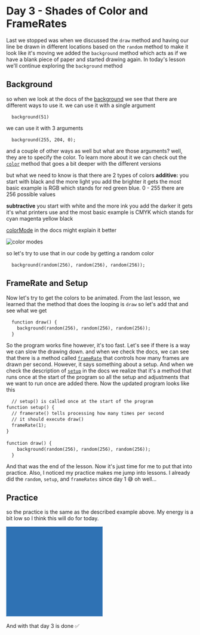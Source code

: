 # Day 3 - Shades of Color and FrameRates
Last we stopped was when we discussed the `draw` method and having our line be drawn in different locations
based on the `random` method to make it look like it's moving we added the `background` method which acts
as if we have a blank piece of paper and started drawing again. In today's lesson we'll continue exploring 
the `background` method


## Background
so when we look at the docs of the [background](https://p5js.org/reference/#/p5/background) we see that there are different ways
to use it. we can use it with a single argument 
```
  background(51)
```
we can use it with 3 arguments
```
  background(255, 204, 0);
```
and a couple of other ways as well but what are those arguments? well, they are to specify the color. To learn more about it
we can check out the [`color`](https://p5js.org/reference/#/p5/color) method that goes a bit deeper with the different versions

but what we need to know is that there are 2 types of colors 
**additive:**
you start with black and the more light you add the brighter it gets
the most basic example is RGB which stands for red green blue. 
0 - 255 there are 256 possible values

**subtractive**
you start with white and the more ink you add the darker it gets
it's what printers use and the most basic example is CMYK 
which stands for cyan magenta yellow black 

[colorMode](https://p5js.org/reference/#/p5/colorMode) in the docs might explain it better

![color modes](https://cdn1.slideserve.com/2139710/additive-and-subtractive-color-n.jpg)

so let's try to use that in our code by getting a random color 

```
  background(random(256), random(256), random(256));
```

## FrameRate and Setup
Now let's try to get the colors to be animated. From the last lesson, we learned that the method that does the looping is 
`draw` so let's add that and see what we get 
```
  function draw() {
    background(random(256), random(256), random(256));
  }
```
So the program works fine however, it's too fast. Let's see if there is a way we can slow the drawing down. and when we check 
the docs, we can see that there is a method called [`frameRate`](https://p5js.org/reference/#/p5/frameRate) that controls 
how many frames are drawn per second. However, it says something about a setup. 
And when we check the description of [`setup`](https://p5js.org/reference/#/p5/setup) in the docs we realize that it's a method
that runs once at the start of the program so all the setup and adjustments that we want to run once are added there.
Now the updated program looks like this
```
  // setup() is called once at the start of the program
function setup() {
  // framerate() tells processing how many times per second
  // it should execute draw()
  frameRate(1);
}

function draw() {
    background(random(256), random(256), random(256));
  }
```

And that was the end of the lesson. Now it's just time for me to put that into practice. Also, I noticed my practice makes
me jump into lessons. I already did the `random`, `setup`, and `frameRates` since day 1 😅 oh well...

## Practice
so the practice is the same as the described example above. My energy is a bit low so I think this will do for today.

![todays practice](https://github.com/athoug/art-daily/blob/main/art/day-003/thumbnail.gif)

And with that day 3 is done ✅
